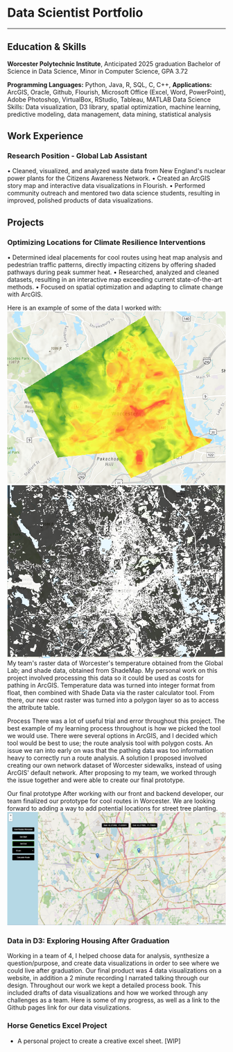 # Data Scientist Portfolio
---
## Education &  Skills
**Worcester Polytechnic Institute**, Anticipated 2025 graduation
Bachelor of Science in Data Science, Minor in Computer Science, GPA 3.72

**Programming Languages:** Python, Java, R, SQL, C, C++, 
**Applications:** ArcGIS, Oracle, Github, Flourish, Microsoft Office (Excel, Word, PowerPoint), Adobe Photoshop, VirtualBox, RStudio, Tableau, MATLAB
Data Science Skills: Data visualization, D3 library, spatial optimization, machine learning, predictive modeling, data management, data mining, statistical analysis

## Work Experience
### Research Position - Global Lab Assistant
•	Cleaned, visualized, and analyzed waste data from New England's nuclear power plants for the Citizens Awareness Network.
•	Created an ArcGIS story map and interactive data visualizations in Flourish.
•	Performed community outreach and mentored two data science students, resulting in improved, polished products of data visualizations. 

## Projects
### Optimizing Locations for Climate Resilience Interventions
•	Determined ideal placements for cool routes using heat map analysis and pedestrian traffic patterns, directly impacting citizens by offering shaded pathways during peak summer heat.
•	Researched, analyzed and cleaned datasets, resulting in an interactive map exceeding current state-of-the-art methods. 
•	Focused on spatial optimization and adapting to climate change with ArcGIS.

Here is an example of some of the data I worked with: 
![Raster Data](pngs/temperature.PNG)
![Shade Data](pngs/shade.PNG)
My team's raster data of Worcester's temperature obtained from the Global Lab; and shade data, obtained from ShadeMap. My personal work on this project involved processing this data so it could be used as costs for pathing in ArcGIS. Temperature data was turned into integer format from float, then combined with Shade Data via the raster calculator tool. From there, our new cost raster was turned into a polygon layer so as to access the attribute table. 

Process
There was a lot of useful trial and error throughout this project. The best example of my learning process throughout is how we picked the tool we would use. There were several options in ArcGIS, and I decided which tool would be best to use; the route analysis tool with polygon costs. An issue we ran into early on was that the pathing data was too information heavy to correctly run a route analysis. A solution I proposed involved creating our own network dataset of Worcester sidewalks, instead of using ArcGIS' default network. After proposing to my team, we worked through the issue together and were able to create our final prototype. 

Our final prototype
After working with our front and backend developer, our team finalized our prototype for cool routes in Worcester. We are looking forward to adding a way to add potential locations for street tree planting. 
![Final Website](pngs/FinalProduct.png)

### Data in D3: Exploring Housing After Graduation
Working in a team of 4, I helped choose data for analysis, synthesize a question/purpose, and create data visualizations in order to see where we could live after graduation. Our final product was 4 data visualizations on a website, in addition a 2 minute recording I narrated talking through our design. 
Throughout our work we kept a detailed process book. This included drafts of data visualizations and how we worked through any challenges as a team. Here is some of my progress, as well as a link to the Github pages link for our data visulizations. 


### Horse Genetics Excel Project
 - A personal project to create a creative excel sheet. [WIP]
